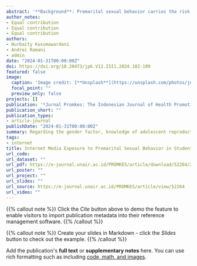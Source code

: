 ```yaml
---
abstract: '**Background**: Premarital sexual behavior carries the risk of experiencing unwanted pregnancy and acquiring sexually transmitted infections (STIs). Various factors, including internal factors such as individual characteristics and low knowledge of reproductive health and external factors such as exposure to internet media, influence premarital sexual behavior. **Objective**: The research aims to determine the relationship between internet media exposure and premarital sexual behavior among students at SMAN 1 Dringu, Probolinggo Regency, in 2023. **Method**: The research uses primary data, with 93 respondents as sample size. The sampling technique uses a proportional stratified random sampling technique. **Results**: The research results showed that 67.7% of respondents had engaged in premarital sexual behavior. **Conclusion**: Regarding the gender factor, knowledge of adolescent reproductive health, duration of internet use, access to entertainment content, and access to pornographic content have significant relationships with premarital sexual behavior. The type of access device, frequency of internet use, educational content, communication content, and buying and selling content in internet media use have no relationship with premarital sexual behavior.'
author_notes:
- Equal contribution
- Equal contribution
- Equal contribution
authors:
- Nurbaity Kusumawardani
- Andrei Ramani
- admin
date: "2024-01-31T00:00:00Z"
doi: https://doi.org/10.20473/jpk.V12.ISI1.2024.102-109
featured: false
image:
  caption: 'Image credit: [**Unsplash**](https://unsplash.com/photos/jdD8gXaTZsc)'
  focal_point: ""
  preview_only: false
projects: []
publication: '*Jurnal Promkes: The Indonesian Journal of Health Promotion and Health Education* 12(1)'
publication_short: ""
publication_types:
- article-journal
publishDate: "2024-01-31T00:00:00Z"
summary: Regarding the gender factor, knowledge of adolescent reproductive health, duration of internet use, access to entertainment content, and access to pornographic content have significant relationships with premarital sexual behavior. The type of access device, frequency of internet use, educational content, communication content, and buying and selling content in internet media use have no relationship with premarital sexual behavior.
tags:
- internet
title: Internet Media Exposure to Premarital Sexual Behavior in Students at SMAN 1 Dringu, Probolinggo Regency 2023
url_code: 
url_dataset: ""
url_pdf: https://e-journal.unair.ac.id/PROMKES/article/download/52264/27773
url_poster: ""
url_project: ""
url_slides: ""
url_source: https://e-journal.unair.ac.id/PROMKES/article/view/52264
url_video: ""
---
```


{{% callout note %}}
Click the *Cite* button above to demo the feature to enable visitors to import publication metadata into their reference management software.
{{% /callout %}}

{{% callout note %}}
Create your slides in Markdown - click the *Slides* button to check out the example.
{{% /callout %}}

Add the publication's **full text** or **supplementary notes** here. You can use rich formatting such as including [code, math, and images](https://docs.hugoblox.com/content/writing-markdown-latex/).

